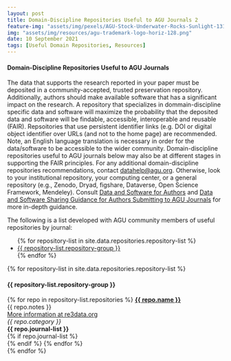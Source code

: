 ```yaml
---
layout: post
title: Domain-Discipline Repositories Useful to AGU Journals 2
feature-img: "assets/img/pexels/AGU-Stock-Underwater-Rocks-Sunlight-1314x400.jpg"
img: "assets/img/resources/agu-trademark-logo-horiz-128.png"
date: 10 September 2021
tags: [Useful Domain Repositories, Resources]
---
```


<h4>Domain-Discipline Repositories Useful to AGU Journals</h4>

<p>The data that supports the research reported in your paper must be deposited in a community-accepted, trusted preservation repository. Additionally, authors should make available software that has a significant impact on the research. A repository that specializes in dommain-discipline specific data and software will maximize the probability that the deposited data and software will be findable, accessible, interoperable and reusable (FAIR). Repsoitories that use persistent identifier links (e.g. DOI or digital object identifier over URLs (and not to the home page) are recommended. Note, an English language translation is necessary in order for the data/software to be accessible to the wider community. Domain-discipline repositories useful to AGU journals below may also be at different stages in supporting the FAIR principles. For any additional domain-discipline repositories recommendations, contact <a href="mailto:datahelp@agu.org">datahelp@agu.org</a>. Otherwise, look to your institutional repository, your computing center, or a general repository (e.g., Zenodo, Dryad, figshare, Dataverse, Open Science Framework, Mendeley). Consult <a href="https://www.agu.org/Publish-with-AGU/Publish/Author-Resources/Data-and-Software-for-Authors">Data and Software for Authors</a> and <a href="https://data.agu.org/resources/agu-data-software-sharing-guidance">Data and Software Sharing Guidance for Authors Submitting to AGU Journals</a> for more in-depth guidance.</p>

The following is a list developed with AGU community members of useful repositories by journal:

<ul>
{% for repository-list in site.data.repositories.repository-list %}
    <li><a href="#{{ repository-list.repository-group }}">{{ repository-list.repository-group }}</a></li>  
  {% endfor %}
</ul>

<p>
{% for repository-list in site.data.repositories.repository-list %}
<h4><a name="{{ repository-list.repository-group }}">{{ repository-list.repository-group }}</a></h4>
        {% for repo in repository-list.repositories %}
          <strong><a href="{{ repo.url }}">{{ repo.name }}</a></strong><br>
          {{ repo.notes }}<br>
          <a href="{{ repo.re3data-url }}">More information at re3data.org</a><br>
          <i>{{ repo.category }}</i><br>
          <strong>{{ repo.journal-list }}</strong><br>
          {% if repo.journal-list %}
          <br>
          {% endif %}
        {% endfor %}     
          <br>     
  {% endfor %}
  </p>   
